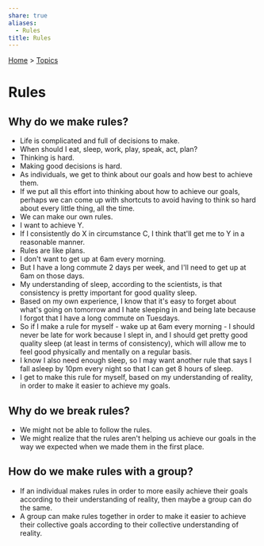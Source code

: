 ```yaml
---  
share: true  
aliases:  
  - Rules  
title: Rules  
---  
```

[Home](../index.md) > [Topics](./index.md)  
# Rules  
## Why do we make rules?  
- Life is complicated and full of decisions to make.  
- When should I eat, sleep, work, play, speak, act, plan?  
- Thinking is hard.  
- Making good decisions is hard.  
- As individuals, we get to think about our goals and how best to achieve them.  
- If we put all this effort into thinking about how to achieve our goals, perhaps we can come up with shortcuts to avoid having to think so hard about every little thing, all the time.  
- We can make our own rules.  
- I want to achieve Y.  
- If I consistently do X in circumstance C, I think that'll get me to Y in a reasonable manner.  
- Rules are like plans.  
- I don't want to get up at 6am every morning.  
- But I have a long commute 2 days per week, and I'll need to get up at 6am on those days.  
- My understanding of sleep, according to the scientists, is that consistency is pretty important for good quality sleep.  
- Based on my own experience, I know that it's easy to forget about what's going on tomorrow and I hate sleeping in and being late because I forgot that I have a long commute on Tuesdays.  
- So if I make a rule for myself - wake up at 6am every morning - I should never be late for work because I slept in, and I should get pretty good quality sleep (at least in terms of consistency), which will allow me to feel good physically and mentally on a regular basis.  
- I know I also need enough sleep, so I may want another rule that says I fall asleep by 10pm every night so that I can get 8 hours of sleep.  
- I get to make this rule for myself, based on my understanding of reality, in order to make it easier to achieve my goals.  
  
## Why do we break rules?  
- We might not be able to follow the rules.  
- We might realize that the rules aren't helping us achieve our goals in the way we expected when we made them in the first place.  
  
## How do we make rules with a group?  
- If an individual makes rules in order to more easily achieve their goals according to their understanding of reality, then maybe a group can do the same.  
- A group can make rules together in order to make it easier to achieve their collective goals according to their collective understanding of reality.  
